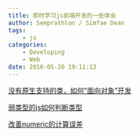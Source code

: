 ```yaml
---
title: 即时学习js前端开发的一些体会
author: Semprathlon / Simfae Dean
tags:
	- js
categories:
	- Developing
	- Web
date: 2016-05-20 19:11:13
---
```

[没有原生支持的类，如何“面向对象”开发](http://www.ruanyifeng.com/blog/2012/07/three_ways_to_define_a_javascript_class.html)

[弱类型的js如何判断类型](https://segmentfault.com/q/1010000000464600)

[改善numeric的计算误差](https://segmentfault.com/a/1190000002613722)